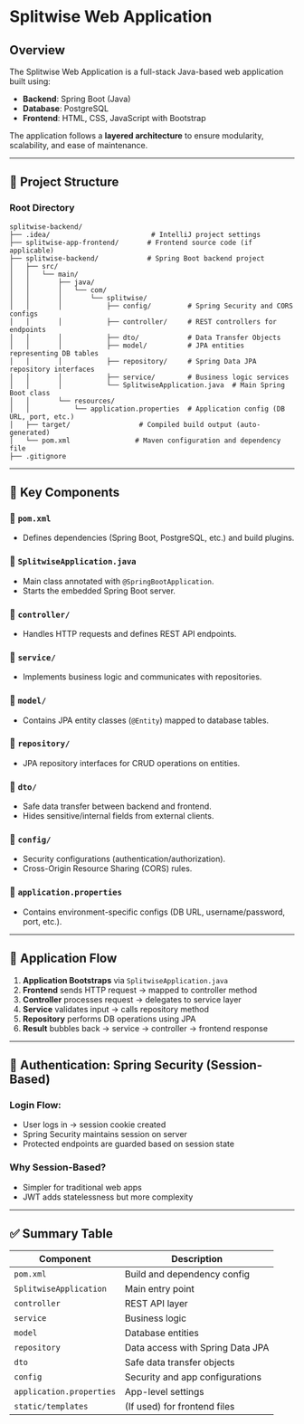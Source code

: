 # Splitwise Web Application

## Overview
The Splitwise Web Application is a full-stack Java-based web application built using:
- **Backend**: Spring Boot (Java)
- **Database**: PostgreSQL
- **Frontend**: HTML, CSS, JavaScript with Bootstrap

The application follows a **layered architecture** to ensure modularity, scalability, and ease of maintenance.

---

## 📁 Project Structure

### Root Directory
```
splitwise-backend/
├── .idea/                         # IntelliJ project settings
├── splitwise-app-frontend/       # Frontend source code (if applicable)
├── splitwise-backend/            # Spring Boot backend project
│   ├── src/
│   │   └── main/
│   │       ├── java/
│   │       │   └── com/
│   │       │       └── splitwise/
│   │       │           ├── config/         # Spring Security and CORS configs
│   │       │           ├── controller/     # REST controllers for endpoints
│   │       │           ├── dto/            # Data Transfer Objects
│   │       │           ├── model/          # JPA entities representing DB tables
│   │       │           ├── repository/     # Spring Data JPA repository interfaces
│   │       │           ├── service/        # Business logic services
│   │       │           └── SplitwiseApplication.java  # Main Spring Boot class
│   │       └── resources/
│   │           └── application.properties  # Application config (DB URL, port, etc.)
│   ├── target/                 # Compiled build output (auto-generated)
│   └── pom.xml                # Maven configuration and dependency file
├── .gitignore
```

---

## 🔧 Key Components

### 🔹 `pom.xml`
- Defines dependencies (Spring Boot, PostgreSQL, etc.) and build plugins.

### 🔹 `SplitwiseApplication.java`
- Main class annotated with `@SpringBootApplication`.
- Starts the embedded Spring Boot server.

### 🔹 `controller/`
- Handles HTTP requests and defines REST API endpoints.

### 🔹 `service/`
- Implements business logic and communicates with repositories.

### 🔹 `model/`
- Contains JPA entity classes (`@Entity`) mapped to database tables.

### 🔹 `repository/`
- JPA repository interfaces for CRUD operations on entities.

### 🔹 `dto/`
- Safe data transfer between backend and frontend.
- Hides sensitive/internal fields from external clients.

### 🔹 `config/`
- Security configurations (authentication/authorization).
- Cross-Origin Resource Sharing (CORS) rules.

### 🔹 `application.properties`
- Contains environment-specific configs (DB URL, username/password, port, etc.).

---

## 🔁 Application Flow

1. **Application Bootstraps** via `SplitwiseApplication.java`
2. **Frontend** sends HTTP request → mapped to controller method
3. **Controller** processes request → delegates to service layer
4. **Service** validates input → calls repository method
5. **Repository** performs DB operations using JPA
6. **Result** bubbles back → service → controller → frontend response

---

## 🔐 Authentication: Spring Security (Session-Based)

### Login Flow:
- User logs in → session cookie created
- Spring Security maintains session on server
- Protected endpoints are guarded based on session state

### Why Session-Based?
- Simpler for traditional web apps
- JWT adds statelessness but more complexity

---

## ✅ Summary Table
| Component | Description |
|----------|-------------|
| `pom.xml` | Build and dependency config |
| `SplitwiseApplication` | Main entry point |
| `controller` | REST API layer |
| `service` | Business logic |
| `model` | Database entities |
| `repository` | Data access with Spring Data JPA |
| `dto` | Safe data transfer objects |
| `config` | Security and app configurations |
| `application.properties` | App-level settings |
| `static/templates` | (If used) for frontend files |

